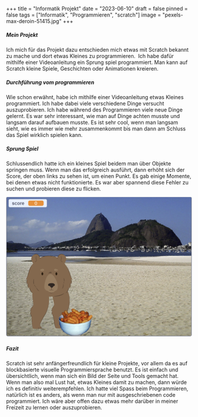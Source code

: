 +++
title = "Informatik Projekt"
date = "2023-06-10"
draft = false
pinned = false
tags = ["Informatik", "Programmieren", "scratch"]
image = "pexels-max-deroin-51415.jpg"
+++
##### Mein Projekt

Ich mich für das Projekt dazu entschieden mich etwas mit Scratch bekannt zu mache und dort etwas Kleines zu programmieren.  Ich habe dafür mithilfe einer Videoanleitung ein Sprung spiel programmiert. Man kann auf Scratch kleine Spiele, Geschichten oder Animationen kreieren.

##### Durchführung vom programmieren 

Wie schon erwähnt, habe ich mithilfe einer Videoanleitung etwas Kleines programmiert. Ich habe dabei viele verschiedene Dinge versucht auszuprobieren. Ich habe während des Programmieren viele neue Dinge gelernt. Es war sehr interessant, wie man auf Dinge achten musste und langsam darauf aufbauen musste. Es ist sehr cool, wenn man langsam sieht, wie es immer wie mehr zusammenkommt bis man dann am Schluss das Spiel wirklich spielen kann.

##### **Sprung Spiel**

Schlussendlich hatte ich ein kleines Spiel beidem man über Objekte springen muss. Wenn man das erfolgreich ausführt, dann erhöht sich der Score, der oben links zu sehen ist, um einen Punkt. Es gab einige Momente, bei denen etwas nicht funktionierte. Es war aber spannend diese Fehler zu suchen und probieren diese zu flicken.

![](screenshot-2023-06-08-111418.png)



##### Fazit

Scratch ist sehr anfängerfreundlich für kleine Projekte, vor allem da es auf blockbasierte visuelle Programmiersprache benutzt. Es ist einfach und übersichtlich, wenn man sich ein Bild der Seite und Tools gemacht hat. Wenn man also mal Lust hat, etwas Kleines damit zu machen, dann würde ich es definitiv weiterempfehlen. Ich hatte viel Spass beim Programmieren, natürlich ist es anders, als wenn man nur mit ausgeschriebenen code programmiert. Ich wäre aber offen dazu etwas mehr darüber in meiner Freizeit zu lernen oder auszuprobieren.